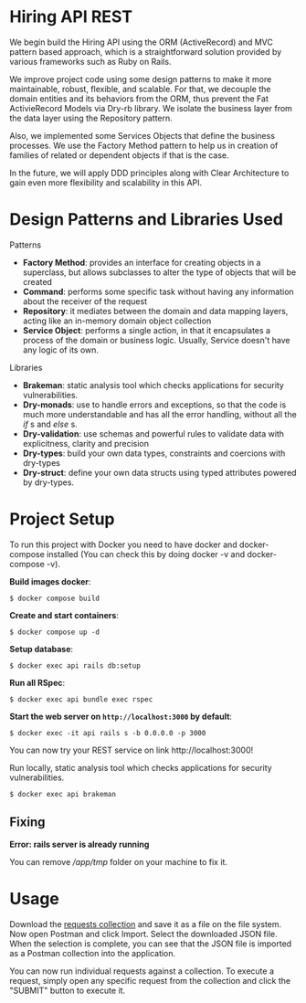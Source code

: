 Hiring API REST
===

We begin build the Hiring API using the ORM (ActiveRecord) and MVC pattern based approach, which is a straightforward solution provided by various frameworks such as Ruby on Rails.

We improve project code using some design patterns to make it more maintainable, robust, flexible, and scalable. For that, we decouple the domain entities and its behaviors from the ORM, thus prevent the Fat ActivieRecord Models via Dry-rb library. We isolate the business layer from the data layer using the Repository pattern. 

Also, we implemented some Services Objects that define the business processes. We use the Factory Method pattern to help us in creation of families of related or dependent objects if that is the case.

In the future, we will apply DDD principles along with Clear Architecture to gain even more flexibility and scalability in this API.

Design Patterns and Libraries Used
===

Patterns
* **Factory Method**: provides an interface for creating objects in a superclass, but allows subclasses to alter the type of objects that will be created
* **Command**: performs some specific task without having any information about the receiver of the request
* **Repository**: it mediates between the domain and data mapping layers, acting like an in-memory domain object collection
* **Service Object**: performs a single action, in that it encapsulates a process of the domain or business logic. Usually, Service doesn't have any logic of its own.

Libraries
* **Brakeman**: static analysis tool which checks applications for security vulnerabilities.
* **Dry-monads**: use to handle errors and exceptions, so that the code is much more understandable and has all the error handling, without all the _if_ s and _else_ s.
* **Dry-validation**: use schemas and powerful rules to validate data with explicitness, clarity and precision
* **Dry-types**: build your own data types, constraints and coercions with dry-types
* **Dry-struct**: define your own data structs using typed attributes powered by dry-types.

Project Setup
===

To run this project with Docker you need to have docker and docker-compose installed (You can check this by doing docker -v and docker-compose -v).

**Build images docker**:
```console
$ docker compose build
```

**Create and start containers**:
```console
$ docker compose up -d
```

**Setup database**:
```console
$ docker exec api rails db:setup
```

**Run all RSpec**:
```console
$ docker exec api bundle exec rspec
```

**Start the web server on `http://localhost:3000` by default**:
```console
$ docker exec -it api rails s -b 0.0.0.0 -p 3000
```

You can now try your REST service on link http://localhost:3000!

Run locally, static analysis tool which checks applications for security vulnerabilities.

```console
$ docker exec api brakeman
```

## Fixing

**Error: rails server is already running**

You can remove _/app/tmp_ folder on your machine to fix it.


Usage
===

Download the [requests collection](https://github.com/rafaelps1/hiring-ror/blob/main/api_endpoints.postman_collection.json) and save it as a file on the file system. Now open Postman and click Import. Select the downloaded JSON file. When the selection is complete, you can see that the JSON file is imported as a Postman collection into the application.

You can now run individual requests against a collection. To execute a request, simply open any specific request from the collection and click the "SUBMIT" button to execute it.
